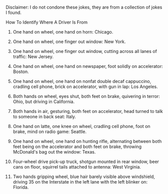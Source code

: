 Disclaimer: I do not condone these jokes, they are from a collection of jokes I found.

How To Identify Where A Driver Is From

1. One hand on wheel, one hand on horn: Chicago. 

2. One hand on wheel, one finger out window: New York. 

3. One hand on wheel, one finger out window, cutting across all lanes of traffic: New Jersey. 

4. One hand on wheel, one hand on newspaper, foot solidly on accelerator: Boston. 

5. One hand on wheel, one hand on nonfat double decaf cappuccino, cradling cell phone, brick on accelerator, with gun in lap: Los Angeles. 

6. Both hands on wheel, eyes shut, both feet on brake, quivering in terror: Ohio, but driving in California. 

7. Both hands in air, gesturing, both feet on accelerator, head turned to talk to someone in back seat: Italy. 

8. One hand on latte, one knee on wheel, cradling cell phone, foot on brake, mind on radio game: Seattle. 

9. One hand on wheel, one hand on hunting rifle, alternating between both feet being on the accelerator and both feet on brake, throwing McDonald's bag out the window: Texas. 

10. Four-wheel drive pick-up truck, shotgun mounted in rear window, beer cans on floor, squirrel tails attached to antenna: West Virginia. 

11. Two hands gripping wheel, blue hair barely visible above windshield, driving 35 on the Interstate in the left lane with the left blinker on: Florida.

